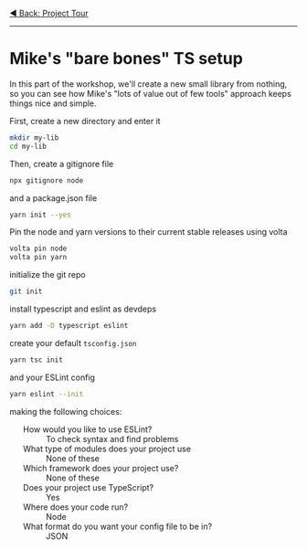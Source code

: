<p align='left'>
 <a href="01-project-tour.md">◀ Back: Project Tour</a>
</p>

---

# Mike's "bare bones" TS setup

In this part of the workshop, we'll create a new small library from nothing, so you can see how Mike's "lots of value out of few tools" approach keeps things nice and simple.

First, create a new directory and enter it

```sh
mkdir my-lib
cd my-lib
```

Then, create a gitignore file

```sh
npx gitignore node
```

and a package.json file

```sh
yarn init --yes
```

Pin the node and yarn versions to their current stable releases using volta

```sh
volta pin node
volta pin yarn
```

initialize the git repo

```sh
git init
```

install typescript and eslint as devdeps

```sh
yarn add -D typescript eslint
```

create your default `tsconfig.json`

```sh
yarn tsc init
```

and your ESLint config

```sh
yarn eslint --init
```

making the following choices:

<ul>
    <dt>How would you like to use ESLint?</dt>
    <dd>To check syntax and find problems</dd>
    <dt>What type of modules does your project use</dt>
    <dd>None of these</dd>
    <dt>Which framework does your project use?</dt>
    <dd>None of these</dd>
    <dt>Does your project use TypeScript?</dt>
    <dd>Yes</dd>
    <dt>Where does your code run?</dt>
    <dd>Node</dd>
    <dt>What format do you want your config file to be in?</dt>
    <dd>JSON</dd>
</ul>
